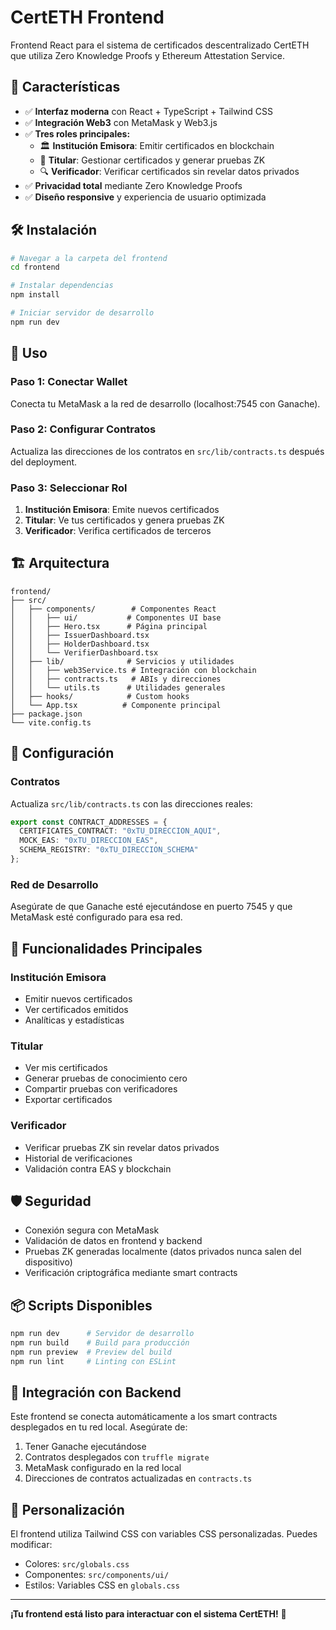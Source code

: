 # CertETH Frontend

Frontend React para el sistema de certificados descentralizado CertETH que utiliza Zero Knowledge Proofs y Ethereum Attestation Service.

## 🚀 Características

- ✅ **Interfaz moderna** con React + TypeScript + Tailwind CSS
- ✅ **Integración Web3** con MetaMask y Web3.js
- ✅ **Tres roles principales:**
  - 🏛️ **Institución Emisora**: Emitir certificados en blockchain
  - 👤 **Titular**: Gestionar certificados y generar pruebas ZK
  - 🔍 **Verificador**: Verificar certificados sin revelar datos privados
- ✅ **Privacidad total** mediante Zero Knowledge Proofs
- ✅ **Diseño responsive** y experiencia de usuario optimizada

## 🛠️ Instalación

```bash
# Navegar a la carpeta del frontend
cd frontend

# Instalar dependencias
npm install

# Iniciar servidor de desarrollo
npm run dev
```

## 📱 Uso

### Paso 1: Conectar Wallet
Conecta tu MetaMask a la red de desarrollo (localhost:7545 con Ganache).

### Paso 2: Configurar Contratos
Actualiza las direcciones de los contratos en `src/lib/contracts.ts` después del deployment.

### Paso 3: Seleccionar Rol
1. **Institución Emisora**: Emite nuevos certificados
2. **Titular**: Ve tus certificados y genera pruebas ZK
3. **Verificador**: Verifica certificados de terceros

## 🏗️ Arquitectura

```
frontend/
├── src/
│   ├── components/        # Componentes React
│   │   ├── ui/           # Componentes UI base
│   │   ├── Hero.tsx      # Página principal
│   │   ├── IssuerDashboard.tsx
│   │   ├── HolderDashboard.tsx
│   │   └── VerifierDashboard.tsx
│   ├── lib/              # Servicios y utilidades
│   │   ├── web3Service.ts # Integración con blockchain
│   │   ├── contracts.ts   # ABIs y direcciones
│   │   └── utils.ts      # Utilidades generales
│   ├── hooks/            # Custom hooks
│   └── App.tsx          # Componente principal
├── package.json
└── vite.config.ts
```

## 🔧 Configuración

### Contratos
Actualiza `src/lib/contracts.ts` con las direcciones reales:

```typescript
export const CONTRACT_ADDRESSES = {
  CERTIFICATES_CONTRACT: "0xTU_DIRECCION_AQUI",
  MOCK_EAS: "0xTU_DIRECCION_EAS",
  SCHEMA_REGISTRY: "0xTU_DIRECCION_SCHEMA"
};
```

### Red de Desarrollo
Asegúrate de que Ganache esté ejecutándose en puerto 7545 y que MetaMask esté configurado para esa red.

## 🎯 Funcionalidades Principales

### Institución Emisora
- Emitir nuevos certificados
- Ver certificados emitidos
- Analíticas y estadísticas

### Titular
- Ver mis certificados
- Generar pruebas de conocimiento cero
- Compartir pruebas con verificadores
- Exportar certificados

### Verificador
- Verificar pruebas ZK sin revelar datos privados
- Historial de verificaciones
- Validación contra EAS y blockchain

## 🛡️ Seguridad

- Conexión segura con MetaMask
- Validación de datos en frontend y backend
- Pruebas ZK generadas localmente (datos privados nunca salen del dispositivo)
- Verificación criptográfica mediante smart contracts

## 📦 Scripts Disponibles

```bash
npm run dev      # Servidor de desarrollo
npm run build    # Build para producción
npm run preview  # Preview del build
npm run lint     # Linting con ESLint
```

## 🔗 Integración con Backend

Este frontend se conecta automáticamente a los smart contracts desplegados en tu red local. Asegúrate de:

1. Tener Ganache ejecutándose
2. Contratos desplegados con `truffle migrate`
3. MetaMask configurado en la red local
4. Direcciones de contratos actualizadas en `contracts.ts`

## 🎨 Personalización

El frontend utiliza Tailwind CSS con variables CSS personalizadas. Puedes modificar:

- Colores: `src/globals.css`
- Componentes: `src/components/ui/`
- Estilos: Variables CSS en `globals.css`

---

**¡Tu frontend está listo para interactuar con el sistema CertETH!** 🎉
